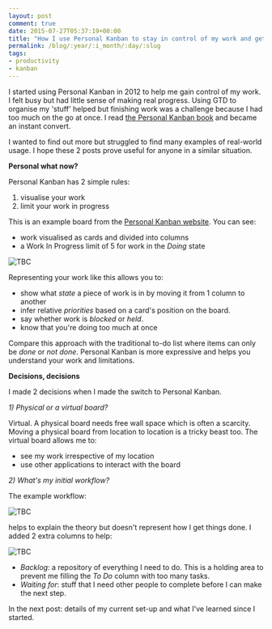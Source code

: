 ```yaml
---
layout: post
comment: true
date: 2015-07-27T05:37:19+00:00
title: "How I use Personal Kanban to stay in control of my work and get stuff done (part 1)"
permalink: /blog/:year/:i_month/:day/:slug
tags:
- productivity
- kanban
---
```

I started using Personal Kanban in 2012 to help me gain control of my work. I
felt busy but had little sense of making real progress. Using GTD to organise
my 'stuff' helped but finishing work was a challenge because I had too much on
the go at once. I read [the Personal Kanban
book](http://www.personalkanban.com/pk/personal-kanban-the-book/) and became
an instant convert.

I wanted to find out more but struggled to find many examples of real-world
usage. I hope these 2 posts prove useful for anyone in a similar situation.

**Personal what now?**

Personal Kanban has 2 simple rules:

  1. visualise your work
  2. limit your work in progress

This is an example board from the [Personal Kanban website](https://www.personalkanban.com/personal-kanban-101). You can see:

  * work visualised as cards and divided into columns
  * a Work In Progress limit of 5 for work in the _Doing_ state

<img src="http://personalkanban.com/wp-content/uploads/2009/08/whiteboards-050-300x225.jpg" class="img-fluid" alt="TBC" loading="lazy">

Representing your work like this allows you to:

  * show what _state_ a piece of work is in by moving it from 1 column to another
  * infer relative _priorities_ based on a card's position on the board.
  * say whether work is _blocked_ or _held_.
  * know that you're doing too much at once

Compare this approach with the traditional to-do list where items can only be
_done_ or _not done_. Personal Kanban is more expressive and helps you
understand your work and limitations.

**Decisions, decisions**

I made 2 decisions when I made the switch to Personal Kanban.

_1) Physical or a virtual board?_

Virtual. A physical board needs free wall space which is often a scarcity.
Moving a physical board from location to location is a tricky beast too. The
virtual board allows me to:

  * see my work irrespective of my location
  * use other applications to interact with the board

_2) What's my initial workflow?_

The example workflow:

<img src="/img/1437975339651-img.png" class="img-fluid" alt="TBC" loading="lazy">

helps to explain the theory but doesn't represent how I get things done. I
added 2 extra columns to help:

<img src="/img/1437975359115-img.png" class="img-fluid" alt="TBC" loading="lazy">

  * _Backlog_: a repository of everything I need to do. This is a holding area to prevent me filling the _To Do_ column with too many tasks.
  * _Waiting for_: stuff that I need other people to complete before I can make the next step.

In the next post: details of my current set-up and what I've learned since I
started.

